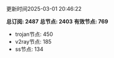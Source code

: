 更新时间2025-03-01 20:46:22

**总订阅: 2487**
**总节点: 2403**
**有效节点: 769**
- trojan节点: 450
- v2ray节点: 185
- ss节点: 134
